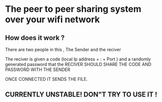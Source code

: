 # The peer to peer sharing system over your wifi network 


## How does it work ?

There are two people in this , The Sender and the reciver 

The reciver is given a code (local Ip address + : + Port ) and a randomly generated password  that the RECIVER SHOULD  SHARE THE CODE AND PASSWORD WITH THE SENDER 

ONCE CONNECTED IT SENDS THE FILE.

## CURRENTLY UNSTABLE! DON"T TRY TO USE IT ! 